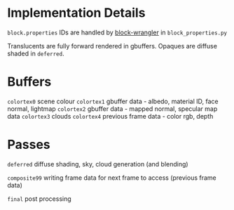 #

# Implementation Details
`block.properties` IDs are handled by [block-wrangler](https://camplowell.github.io/block_wrangler) in `block_properties.py`

Translucents are fully forward rendered in gbuffers.
Opaques are diffuse shaded in `deferred`.

# Buffers

`colortex0` scene colour
`colortex1` gbuffer data - albedo, material ID, face normal, lightmap
`colortex2` gbuffer data - mapped normal, specular map data
`colortex3` clouds
`colortex4` previous frame data - color rgb, depth

# Passes
`deferred` diffuse shading, sky, cloud generation (and blending)

`composite99` writing frame data for next frame to access (previous frame data)

`final` post processing